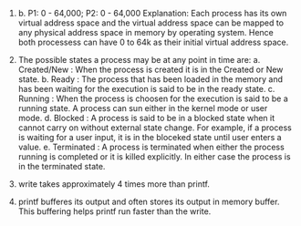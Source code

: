 1. b. P1: 0 - 64,000;
	  P2: 0 - 64,000
Explanation: Each process has its own virtual address space and the virtual address space can be mapped to any physical address space in memory by operating system. Hence both processess can have 0 to 64k as their initial virtual address space.

2. The possible states a process may be at any point in time are:
a. Created/New : When the process is created it is in the Created or New state.
b. Ready : The process that has been loaded in the memory and has been waiting for the execution is said to be in the ready state.
c. Running : When the process is choosen for the execution is said to be a running state. A process can sun either in the kernel mode or user mode.
d. Blocked : A process is said to be in a blocked state when it cannot carry on without external state change. For example, if a process is waiting for a user input, it is in the bloceked state until user enters a value.
e. Terminated : A process is terminated when either the process running is completed or it is killed explicitly. In either case the process is in the terminated state.

3. write takes approximately 4 times more than printf.

4. printf bufferes its output and often stores its output in memory buffer. This buffering helps printf run faster than the write.

